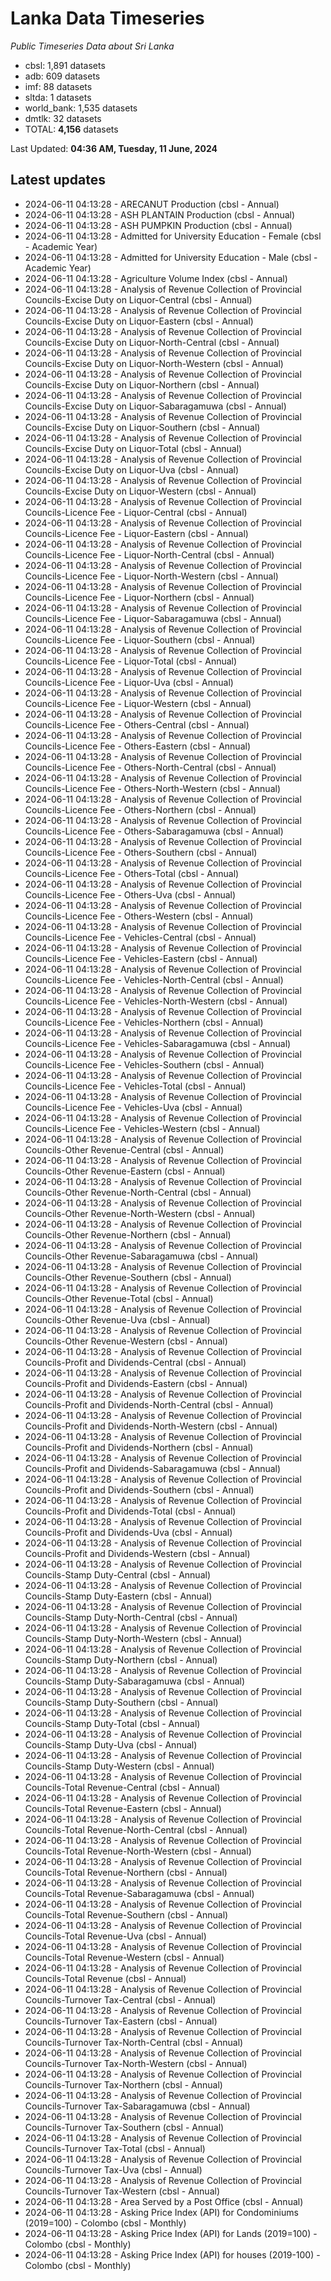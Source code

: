 # Lanka Data Timeseries
*Public Timeseries Data about Sri Lanka*

* cbsl: 1,891 datasets
* adb: 609 datasets
* imf: 88 datasets
* sltda: 1 datasets
* world_bank: 1,535 datasets
* dmtlk: 32 datasets
* TOTAL: **4,156** datasets

Last Updated: **04:36 AM, Tuesday, 11 June, 2024**

## Latest updates

* 2024-06-11 04:13:28 - ARECANUT Production (cbsl - Annual)
* 2024-06-11 04:13:28 - ASH PLANTAIN Production (cbsl - Annual)
* 2024-06-11 04:13:28 - ASH PUMPKIN Production (cbsl - Annual)
* 2024-06-11 04:13:28 - Admitted for University Education - Female (cbsl - Academic Year)
* 2024-06-11 04:13:28 - Admitted for University Education - Male (cbsl - Academic Year)
* 2024-06-11 04:13:28 - Agriculture Volume Index (cbsl - Annual)
* 2024-06-11 04:13:28 - Analysis of Revenue Collection of Provincial Councils-Excise Duty on Liquor-Central (cbsl - Annual)
* 2024-06-11 04:13:28 - Analysis of Revenue Collection of Provincial Councils-Excise Duty on Liquor-Eastern (cbsl - Annual)
* 2024-06-11 04:13:28 - Analysis of Revenue Collection of Provincial Councils-Excise Duty on Liquor-North-Central (cbsl - Annual)
* 2024-06-11 04:13:28 - Analysis of Revenue Collection of Provincial Councils-Excise Duty on Liquor-North-Western (cbsl - Annual)
* 2024-06-11 04:13:28 - Analysis of Revenue Collection of Provincial Councils-Excise Duty on Liquor-Northern (cbsl - Annual)
* 2024-06-11 04:13:28 - Analysis of Revenue Collection of Provincial Councils-Excise Duty on Liquor-Sabaragamuwa (cbsl - Annual)
* 2024-06-11 04:13:28 - Analysis of Revenue Collection of Provincial Councils-Excise Duty on Liquor-Southern (cbsl - Annual)
* 2024-06-11 04:13:28 - Analysis of Revenue Collection of Provincial Councils-Excise Duty on Liquor-Total (cbsl - Annual)
* 2024-06-11 04:13:28 - Analysis of Revenue Collection of Provincial Councils-Excise Duty on Liquor-Uva (cbsl - Annual)
* 2024-06-11 04:13:28 - Analysis of Revenue Collection of Provincial Councils-Excise Duty on Liquor-Western (cbsl - Annual)
* 2024-06-11 04:13:28 - Analysis of Revenue Collection of Provincial Councils-Licence Fee - Liquor-Central (cbsl - Annual)
* 2024-06-11 04:13:28 - Analysis of Revenue Collection of Provincial Councils-Licence Fee - Liquor-Eastern (cbsl - Annual)
* 2024-06-11 04:13:28 - Analysis of Revenue Collection of Provincial Councils-Licence Fee - Liquor-North-Central (cbsl - Annual)
* 2024-06-11 04:13:28 - Analysis of Revenue Collection of Provincial Councils-Licence Fee - Liquor-North-Western (cbsl - Annual)
* 2024-06-11 04:13:28 - Analysis of Revenue Collection of Provincial Councils-Licence Fee - Liquor-Northern (cbsl - Annual)
* 2024-06-11 04:13:28 - Analysis of Revenue Collection of Provincial Councils-Licence Fee - Liquor-Sabaragamuwa (cbsl - Annual)
* 2024-06-11 04:13:28 - Analysis of Revenue Collection of Provincial Councils-Licence Fee - Liquor-Southern (cbsl - Annual)
* 2024-06-11 04:13:28 - Analysis of Revenue Collection of Provincial Councils-Licence Fee - Liquor-Total (cbsl - Annual)
* 2024-06-11 04:13:28 - Analysis of Revenue Collection of Provincial Councils-Licence Fee - Liquor-Uva (cbsl - Annual)
* 2024-06-11 04:13:28 - Analysis of Revenue Collection of Provincial Councils-Licence Fee - Liquor-Western (cbsl - Annual)
* 2024-06-11 04:13:28 - Analysis of Revenue Collection of Provincial Councils-Licence Fee - Others-Central (cbsl - Annual)
* 2024-06-11 04:13:28 - Analysis of Revenue Collection of Provincial Councils-Licence Fee - Others-Eastern (cbsl - Annual)
* 2024-06-11 04:13:28 - Analysis of Revenue Collection of Provincial Councils-Licence Fee - Others-North-Central (cbsl - Annual)
* 2024-06-11 04:13:28 - Analysis of Revenue Collection of Provincial Councils-Licence Fee - Others-North-Western (cbsl - Annual)
* 2024-06-11 04:13:28 - Analysis of Revenue Collection of Provincial Councils-Licence Fee - Others-Northern (cbsl - Annual)
* 2024-06-11 04:13:28 - Analysis of Revenue Collection of Provincial Councils-Licence Fee - Others-Sabaragamuwa (cbsl - Annual)
* 2024-06-11 04:13:28 - Analysis of Revenue Collection of Provincial Councils-Licence Fee - Others-Southern (cbsl - Annual)
* 2024-06-11 04:13:28 - Analysis of Revenue Collection of Provincial Councils-Licence Fee - Others-Total (cbsl - Annual)
* 2024-06-11 04:13:28 - Analysis of Revenue Collection of Provincial Councils-Licence Fee - Others-Uva (cbsl - Annual)
* 2024-06-11 04:13:28 - Analysis of Revenue Collection of Provincial Councils-Licence Fee - Others-Western (cbsl - Annual)
* 2024-06-11 04:13:28 - Analysis of Revenue Collection of Provincial Councils-Licence Fee - Vehicles-Central (cbsl - Annual)
* 2024-06-11 04:13:28 - Analysis of Revenue Collection of Provincial Councils-Licence Fee - Vehicles-Eastern (cbsl - Annual)
* 2024-06-11 04:13:28 - Analysis of Revenue Collection of Provincial Councils-Licence Fee - Vehicles-North-Central (cbsl - Annual)
* 2024-06-11 04:13:28 - Analysis of Revenue Collection of Provincial Councils-Licence Fee - Vehicles-North-Western (cbsl - Annual)
* 2024-06-11 04:13:28 - Analysis of Revenue Collection of Provincial Councils-Licence Fee - Vehicles-Northern (cbsl - Annual)
* 2024-06-11 04:13:28 - Analysis of Revenue Collection of Provincial Councils-Licence Fee - Vehicles-Sabaragamuwa (cbsl - Annual)
* 2024-06-11 04:13:28 - Analysis of Revenue Collection of Provincial Councils-Licence Fee - Vehicles-Southern (cbsl - Annual)
* 2024-06-11 04:13:28 - Analysis of Revenue Collection of Provincial Councils-Licence Fee - Vehicles-Total (cbsl - Annual)
* 2024-06-11 04:13:28 - Analysis of Revenue Collection of Provincial Councils-Licence Fee - Vehicles-Uva (cbsl - Annual)
* 2024-06-11 04:13:28 - Analysis of Revenue Collection of Provincial Councils-Licence Fee - Vehicles-Western (cbsl - Annual)
* 2024-06-11 04:13:28 - Analysis of Revenue Collection of Provincial Councils-Other Revenue-Central (cbsl - Annual)
* 2024-06-11 04:13:28 - Analysis of Revenue Collection of Provincial Councils-Other Revenue-Eastern (cbsl - Annual)
* 2024-06-11 04:13:28 - Analysis of Revenue Collection of Provincial Councils-Other Revenue-North-Central (cbsl - Annual)
* 2024-06-11 04:13:28 - Analysis of Revenue Collection of Provincial Councils-Other Revenue-North-Western (cbsl - Annual)
* 2024-06-11 04:13:28 - Analysis of Revenue Collection of Provincial Councils-Other Revenue-Northern (cbsl - Annual)
* 2024-06-11 04:13:28 - Analysis of Revenue Collection of Provincial Councils-Other Revenue-Sabaragamuwa (cbsl - Annual)
* 2024-06-11 04:13:28 - Analysis of Revenue Collection of Provincial Councils-Other Revenue-Southern (cbsl - Annual)
* 2024-06-11 04:13:28 - Analysis of Revenue Collection of Provincial Councils-Other Revenue-Total (cbsl - Annual)
* 2024-06-11 04:13:28 - Analysis of Revenue Collection of Provincial Councils-Other Revenue-Uva (cbsl - Annual)
* 2024-06-11 04:13:28 - Analysis of Revenue Collection of Provincial Councils-Other Revenue-Western (cbsl - Annual)
* 2024-06-11 04:13:28 - Analysis of Revenue Collection of Provincial Councils-Profit and Dividends-Central (cbsl - Annual)
* 2024-06-11 04:13:28 - Analysis of Revenue Collection of Provincial Councils-Profit and Dividends-Eastern (cbsl - Annual)
* 2024-06-11 04:13:28 - Analysis of Revenue Collection of Provincial Councils-Profit and Dividends-North-Central (cbsl - Annual)
* 2024-06-11 04:13:28 - Analysis of Revenue Collection of Provincial Councils-Profit and Dividends-North-Western (cbsl - Annual)
* 2024-06-11 04:13:28 - Analysis of Revenue Collection of Provincial Councils-Profit and Dividends-Northern (cbsl - Annual)
* 2024-06-11 04:13:28 - Analysis of Revenue Collection of Provincial Councils-Profit and Dividends-Sabaragamuwa (cbsl - Annual)
* 2024-06-11 04:13:28 - Analysis of Revenue Collection of Provincial Councils-Profit and Dividends-Southern (cbsl - Annual)
* 2024-06-11 04:13:28 - Analysis of Revenue Collection of Provincial Councils-Profit and Dividends-Total (cbsl - Annual)
* 2024-06-11 04:13:28 - Analysis of Revenue Collection of Provincial Councils-Profit and Dividends-Uva (cbsl - Annual)
* 2024-06-11 04:13:28 - Analysis of Revenue Collection of Provincial Councils-Profit and Dividends-Western (cbsl - Annual)
* 2024-06-11 04:13:28 - Analysis of Revenue Collection of Provincial Councils-Stamp Duty-Central (cbsl - Annual)
* 2024-06-11 04:13:28 - Analysis of Revenue Collection of Provincial Councils-Stamp Duty-Eastern (cbsl - Annual)
* 2024-06-11 04:13:28 - Analysis of Revenue Collection of Provincial Councils-Stamp Duty-North-Central (cbsl - Annual)
* 2024-06-11 04:13:28 - Analysis of Revenue Collection of Provincial Councils-Stamp Duty-North-Western (cbsl - Annual)
* 2024-06-11 04:13:28 - Analysis of Revenue Collection of Provincial Councils-Stamp Duty-Northern (cbsl - Annual)
* 2024-06-11 04:13:28 - Analysis of Revenue Collection of Provincial Councils-Stamp Duty-Sabaragamuwa (cbsl - Annual)
* 2024-06-11 04:13:28 - Analysis of Revenue Collection of Provincial Councils-Stamp Duty-Southern (cbsl - Annual)
* 2024-06-11 04:13:28 - Analysis of Revenue Collection of Provincial Councils-Stamp Duty-Total (cbsl - Annual)
* 2024-06-11 04:13:28 - Analysis of Revenue Collection of Provincial Councils-Stamp Duty-Uva (cbsl - Annual)
* 2024-06-11 04:13:28 - Analysis of Revenue Collection of Provincial Councils-Stamp Duty-Western (cbsl - Annual)
* 2024-06-11 04:13:28 - Analysis of Revenue Collection of Provincial Councils-Total Revenue-Central (cbsl - Annual)
* 2024-06-11 04:13:28 - Analysis of Revenue Collection of Provincial Councils-Total Revenue-Eastern (cbsl - Annual)
* 2024-06-11 04:13:28 - Analysis of Revenue Collection of Provincial Councils-Total Revenue-North-Central (cbsl - Annual)
* 2024-06-11 04:13:28 - Analysis of Revenue Collection of Provincial Councils-Total Revenue-North-Western (cbsl - Annual)
* 2024-06-11 04:13:28 - Analysis of Revenue Collection of Provincial Councils-Total Revenue-Northern (cbsl - Annual)
* 2024-06-11 04:13:28 - Analysis of Revenue Collection of Provincial Councils-Total Revenue-Sabaragamuwa (cbsl - Annual)
* 2024-06-11 04:13:28 - Analysis of Revenue Collection of Provincial Councils-Total Revenue-Southern (cbsl - Annual)
* 2024-06-11 04:13:28 - Analysis of Revenue Collection of Provincial Councils-Total Revenue-Uva (cbsl - Annual)
* 2024-06-11 04:13:28 - Analysis of Revenue Collection of Provincial Councils-Total Revenue-Western (cbsl - Annual)
* 2024-06-11 04:13:28 - Analysis of Revenue Collection of Provincial Councils-Total Revenue (cbsl - Annual)
* 2024-06-11 04:13:28 - Analysis of Revenue Collection of Provincial Councils-Turnover Tax-Central (cbsl - Annual)
* 2024-06-11 04:13:28 - Analysis of Revenue Collection of Provincial Councils-Turnover Tax-Eastern (cbsl - Annual)
* 2024-06-11 04:13:28 - Analysis of Revenue Collection of Provincial Councils-Turnover Tax-North-Central (cbsl - Annual)
* 2024-06-11 04:13:28 - Analysis of Revenue Collection of Provincial Councils-Turnover Tax-North-Western (cbsl - Annual)
* 2024-06-11 04:13:28 - Analysis of Revenue Collection of Provincial Councils-Turnover Tax-Northern (cbsl - Annual)
* 2024-06-11 04:13:28 - Analysis of Revenue Collection of Provincial Councils-Turnover Tax-Sabaragamuwa (cbsl - Annual)
* 2024-06-11 04:13:28 - Analysis of Revenue Collection of Provincial Councils-Turnover Tax-Southern (cbsl - Annual)
* 2024-06-11 04:13:28 - Analysis of Revenue Collection of Provincial Councils-Turnover Tax-Total (cbsl - Annual)
* 2024-06-11 04:13:28 - Analysis of Revenue Collection of Provincial Councils-Turnover Tax-Uva (cbsl - Annual)
* 2024-06-11 04:13:28 - Analysis of Revenue Collection of Provincial Councils-Turnover Tax-Western (cbsl - Annual)
* 2024-06-11 04:13:28 - Area Served by a Post Office (cbsl - Annual)
* 2024-06-11 04:13:28 - Asking Price Index (API) for Condominiums (2019=100) - Colombo (cbsl - Monthly)
* 2024-06-11 04:13:28 - Asking Price Index (API) for Lands (2019=100) - Colombo (cbsl - Monthly)
* 2024-06-11 04:13:28 - Asking Price Index (API) for houses (2019-100) - Colombo (cbsl - Monthly)